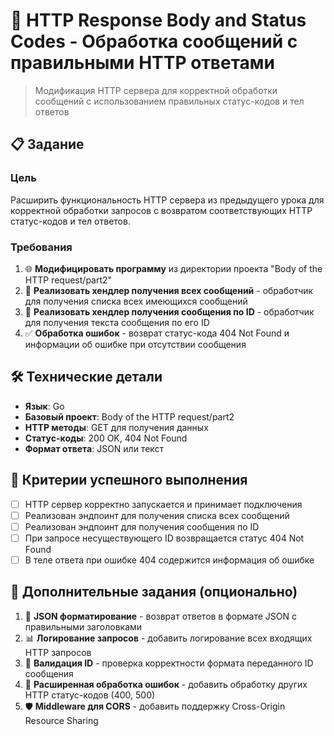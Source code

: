 # 🎯 HTTP Response Body and Status Codes - Обработка сообщений с правильными HTTP ответами

> Модификация HTTP сервера для корректной обработки сообщений с использованием правильных статус-кодов и тел ответов

## 📋 Задание

### Цель
Расширить функциональность HTTP сервера из предыдущего урока для корректной обработки запросов с возвратом соответствующих HTTP статус-кодов и тел ответов.

### Требования
1. 🌐 **Модифицировать программу** из директории проекта "Body of the HTTP request/part2"
2. 🔧 **Реализовать хендлер получения всех сообщений** - обработчик для получения списка всех имеющихся сообщений
3. 🚀 **Реализовать хендлер получения сообщения по ID** - обработчик для получения текста сообщения по его ID
4. ✅ **Обработка ошибок** - возврат статус-кода 404 Not Found и информации об ошибке при отсутствии сообщения

## 🛠 Технические детали

- **Язык**: Go
- **Базовый проект**: Body of the HTTP request/part2
- **HTTP методы**: GET для получения данных
- **Статус-коды**: 200 OK, 404 Not Found
- **Формат ответа**: JSON или текст

## 🎯 Критерии успешного выполнения

- [ ] HTTP сервер корректно запускается и принимает подключения
- [ ] Реализован эндпоинт для получения списка всех сообщений
- [ ] Реализован эндпоинт для получения сообщения по ID
- [ ] При запросе несуществующего ID возвращается статус 404 Not Found
- [ ] В теле ответа при ошибке 404 содержится информация об ошибке

## 🤝 Дополнительные задания (опционально)

1. 🎨 **JSON форматирование** - возврат ответов в формате JSON с правильными заголовками
2. 📊 **Логирование запросов** - добавить логирование всех входящих HTTP запросов
3. 🔄 **Валидация ID** - проверка корректности формата переданного ID сообщения
4. 📝 **Расширенная обработка ошибок** - добавить обработку других HTTP статус-кодов (400, 500)
5. 🛡 **Middleware для CORS** - добавить поддержку Cross-Origin Resource Sharing
